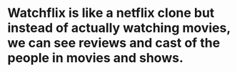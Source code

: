 # Watchflix is like a netflix clone but instead of actually watching movies, we can see reviews and cast of the people in movies and shows. 
